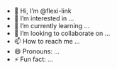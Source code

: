 - 👋 Hi, I’m @flexi-link
- 👀 I’m interested in ...
- 🌱 I’m currently learning ...
- 💞️ I’m looking to collaborate on ...
- 📫 How to reach me ...
- 😄 Pronouns: ...
- ⚡ Fun fact: ...

<!---
flexi-link/flexi-link is a ✨ special ✨ repository because its `README.md` (this file) appears on your GitHub profile.
You can click the Preview link to take a look at your changes.
--->
